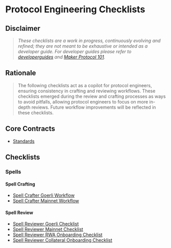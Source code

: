 # Protocol Engineering Checklists

## Disclaimer
>*These checklists are a work in progress, continuously evolving and refined; they are not meant to be exhaustive or intended as a developer guide. For developer guides please refer to [developerguides](https://github.com/makerdao/developerguides) and [Maker Protocol 101](https://docs.makerdao.com/getting-started/maker-protocol-101).*

## Rationale
>The following checklists act as a copilot for protocol engineers, ensuring consistency in crafting and reviewing workflows.
>These checklists emerged during the review and crafting processes as ways to avoid pitfalls, allowing protocol engineers to focus on more in-depth reviews.
>Future workflow improvements will be reflected in these checklists.

## Core Contracts

- [Standards](core/standards.md)

## Checklists

### Spells

#### Spell Crafting

- [Spell Crafter Goerli Workflow](./spell/spell-crafter-goerli-workflow.md)
- [Spell Crafter Mainnet Workflow](./spell/spell-crafter-mainnet-workflow.md)

#### Spell Review

- [Spell Reviewer Goerli Checklist](./spell/spell-reviewer-goerli-checklist.md)
- [Spell Reviewer Mainnet Checklist](./spell/spell-reviewer-mainnet-checklist.md)
- [Spell Reviewer RWA Onboarding Checklist](./spell/rwa-onboarding-checklist.md)
- [Spell Reviewer Collateral Onboarding Checklist](./spell/collateral-onboarding-checklist.md)
